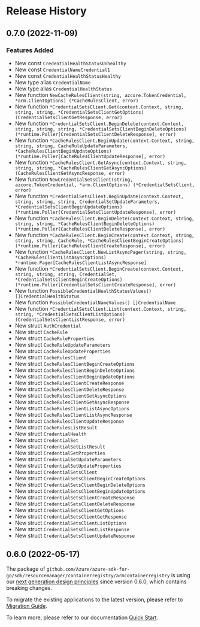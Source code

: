 # Release History

## 0.7.0 (2022-11-09)
### Features Added

- New const `CredentialHealthStatusUnhealthy`
- New const `CredentialNameCredential1`
- New const `CredentialHealthStatusHealthy`
- New type alias `CredentialName`
- New type alias `CredentialHealthStatus`
- New function `NewCacheRulesClient(string, azcore.TokenCredential, *arm.ClientOptions) (*CacheRulesClient, error)`
- New function `*CredentialSetsClient.Get(context.Context, string, string, string, *CredentialSetsClientGetOptions) (CredentialSetsClientGetResponse, error)`
- New function `*CredentialSetsClient.BeginDelete(context.Context, string, string, string, *CredentialSetsClientBeginDeleteOptions) (*runtime.Poller[CredentialSetsClientDeleteResponse], error)`
- New function `*CacheRulesClient.BeginUpdate(context.Context, string, string, string, CacheRuleUpdateParameters, *CacheRulesClientBeginUpdateOptions) (*runtime.Poller[CacheRulesClientUpdateResponse], error)`
- New function `*CacheRulesClient.GetAsync(context.Context, string, string, string, *CacheRulesClientGetAsyncOptions) (CacheRulesClientGetAsyncResponse, error)`
- New function `NewCredentialSetsClient(string, azcore.TokenCredential, *arm.ClientOptions) (*CredentialSetsClient, error)`
- New function `*CredentialSetsClient.BeginUpdate(context.Context, string, string, string, CredentialSetUpdateParameters, *CredentialSetsClientBeginUpdateOptions) (*runtime.Poller[CredentialSetsClientUpdateResponse], error)`
- New function `*CacheRulesClient.BeginDelete(context.Context, string, string, string, *CacheRulesClientBeginDeleteOptions) (*runtime.Poller[CacheRulesClientDeleteResponse], error)`
- New function `*CacheRulesClient.BeginCreate(context.Context, string, string, string, CacheRule, *CacheRulesClientBeginCreateOptions) (*runtime.Poller[CacheRulesClientCreateResponse], error)`
- New function `*CacheRulesClient.NewListAsyncPager(string, string, *CacheRulesClientListAsyncOptions) *runtime.Pager[CacheRulesClientListAsyncResponse]`
- New function `*CredentialSetsClient.BeginCreate(context.Context, string, string, string, CredentialSet, *CredentialSetsClientBeginCreateOptions) (*runtime.Poller[CredentialSetsClientCreateResponse], error)`
- New function `PossibleCredentialHealthStatusValues() []CredentialHealthStatus`
- New function `PossibleCredentialNameValues() []CredentialName`
- New function `*CredentialSetsClient.List(context.Context, string, string, *CredentialSetsClientListOptions) (CredentialSetsClientListResponse, error)`
- New struct `AuthCredential`
- New struct `CacheRule`
- New struct `CacheRuleProperties`
- New struct `CacheRuleUpdateParameters`
- New struct `CacheRuleUpdateProperties`
- New struct `CacheRulesClient`
- New struct `CacheRulesClientBeginCreateOptions`
- New struct `CacheRulesClientBeginDeleteOptions`
- New struct `CacheRulesClientBeginUpdateOptions`
- New struct `CacheRulesClientCreateResponse`
- New struct `CacheRulesClientDeleteResponse`
- New struct `CacheRulesClientGetAsyncOptions`
- New struct `CacheRulesClientGetAsyncResponse`
- New struct `CacheRulesClientListAsyncOptions`
- New struct `CacheRulesClientListAsyncResponse`
- New struct `CacheRulesClientUpdateResponse`
- New struct `CacheRulesListResult`
- New struct `CredentialHealth`
- New struct `CredentialSet`
- New struct `CredentialSetListResult`
- New struct `CredentialSetProperties`
- New struct `CredentialSetUpdateParameters`
- New struct `CredentialSetUpdateProperties`
- New struct `CredentialSetsClient`
- New struct `CredentialSetsClientBeginCreateOptions`
- New struct `CredentialSetsClientBeginDeleteOptions`
- New struct `CredentialSetsClientBeginUpdateOptions`
- New struct `CredentialSetsClientCreateResponse`
- New struct `CredentialSetsClientDeleteResponse`
- New struct `CredentialSetsClientGetOptions`
- New struct `CredentialSetsClientGetResponse`
- New struct `CredentialSetsClientListOptions`
- New struct `CredentialSetsClientListResponse`
- New struct `CredentialSetsClientUpdateResponse`


## 0.6.0 (2022-05-17)

The package of `github.com/Azure/azure-sdk-for-go/sdk/resourcemanager/containerregistry/armcontainerregistry` is using our [next generation design principles](https://azure.github.io/azure-sdk/general_introduction.html) since version 0.6.0, which contains breaking changes.

To migrate the existing applications to the latest version, please refer to [Migration Guide](https://aka.ms/azsdk/go/mgmt/migration).

To learn more, please refer to our documentation [Quick Start](https://aka.ms/azsdk/go/mgmt).
